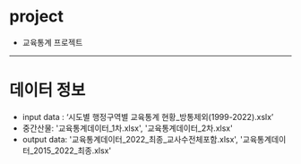 # project
- 교육통계 프로젝트
---
# 데이터 정보
- input data : ‘시도별 행정구역별 교육통계 현황_방통제외(1999-2022).xslx’
- 중간산물: '교육통계데이터_1차.xlsx', '교육통계데이터_2차.xlsx'
- output data: '교육통계데이터_2022_최종_교사수전체포함.xlsx', '교육통계데이터_2015_2022_최종.xlsx'







